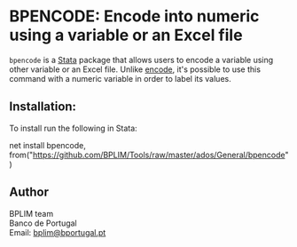 # BPENCODE: Encode into numeric using a variable or an Excel file

`bpencode` is a [Stata](http://www.stata.com/) package that allows users to encode a variable using other variable or an Excel file. Unlike [encode](https://www.stata.com/manuals/dencode.pdf), it's possible to use this command with a numeric variable in order to label its values.

## Installation:

To install run the following in Stata:

net install bpencode, from("https://github.com/BPLIM/Tools/raw/master/ados/General/bpencode")

## Author

BPLIM team
<br>Banco de Portugal
<br>Email: bplim@bportugal.pt
